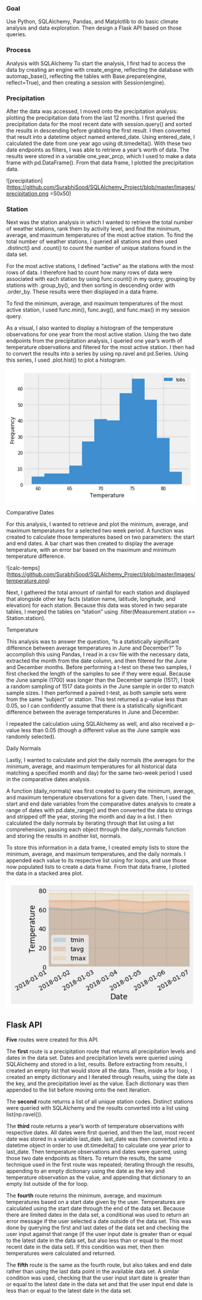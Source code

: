 ### Goal
Use Python, SQLAlchemy, Pandas, and Matplotlib to do basic climate analysis and data exploration. Then design a Flask API based on those queries.

### Process
Analysis with SQLAlchemy
To start the analysis, I first had to access the data by creating an engine with create_engine, reflecting the database with automap_base(), reflecting the tables with Base.prepare(engine, reflect=True), and then creating a session with Session(engine).

### Precipitation

After the data was accessed, I moved onto the precipitation analysis: plotting the precipitation data from the last 12 months. I first queried the precipitation data for the most recent date with session.query() and sorted the results in descending before grabbing the first result. I then converted that result into a datetime object named entered_date. Using entered_date, I calculated the date from one year ago using dt.timedelta(). With these two date endpoints as filters, I was able to retrieve a year’s worth of data. The results were stored in a variable one_year_prcp, which I used to make a data frame with pd.DataFrame(). From that data frame, I plotted the precipitation data.

![precipitation](https://github.com/SurabhiSood/SQLAlchemy_Project/blob/master/Images/precipitation.png =50x50)

### Station

Next was the station analysis in which I wanted to retrieve the total number of weather stations, rank them by activity level, and find the minimum, average, and maximum temperatures of the most active station. To find the total number of weather stations, I queried all stations and then used .distinct() and .count() to count the number of unique stations found in the data set.

For the most active stations, I defined “active” as the stations with the most rows of data. I therefore had to count how many rows of data were associated with each station by using func.count() in my query, grouping by stations with .group_by(), and then sorting in descending order with .order_by. These results were then displayed in a data frame.

To find the minimum, average, and maximum temperatures of the most active station, I used func.min(), func.avg(), and func.max() in my session query.

As a visual, I also wanted to display a histogram of the temperature observations for one year from the most active station. Using the two date endpoints from the precipitation analysis, I queried one year’s worth of temperature observations and filtered for the most active station. I then had to convert the results into a series by using np.ravel and pd.Series. Using this series, I used .plot.hist() to plot a histogram.

![histogram](https://github.com/SurabhiSood/SQLAlchemy_Project/blob/master/Images/station-histogram.png)

Comparative Dates

For this analysis, I wanted to retrieve and plot the minimum, average, and maximum temperatures for a selected two week period. A function was created to calculate those temperatures based on two parameters: the start and end dates. A bar chart was then created to display the average temperature, with an error bar based on the maximum and minimum temperature difference.

![calc-temps] (https://github.com/SurabhiSood/SQLAlchemy_Project/blob/master/Images/temperature.png)

Next, I gathered the total amount of rainfall for each station and displayed that alongside other key facts (station name, latitude, longitude, and elevation) for each station. Because this data was stored in two separate tables, I merged the tables on “station” using .filter(Measurement.station == Station.station).

Temperature

This analysis was to answer the question, “Is a statistically significant difference between average temperatures in June and December?” To accomplish this using Pandas, I read in a csv file with the necessary data, extracted the month from the date column, and then filtered for the June and December months. Before performing a t-test on these two samples, I first checked the length of the samples to see if they were equal. Because the June sample (1700) was longer than the December sample (1517), I took a random sampling of 1517 data points in the June sample in order to match sample sizes. I then performed a paired t-test, as both sample sets were from the same “subject” or station. This test returned a p-value less than 0.05, so I can confidently assume that there is a statistically significant difference between the average temperatures in June and December.

I repeated the calculation using SQLAlchemy as well, and also received a p-value less than 0.05 (though a different value as the June sample was randomly selected).

Daily Normals

Lastly, I wanted to calculate and plot the daily normals (the averages for the minimum, average, and maximum temperatures for all historical data matching a specified month and day) for the same two-week period I used in the comparative dates analysis.

A function (daily_normals) was first created to query the minimum, average, and maximum temperature observations for a given date. Then, I used the start and end date variables from the comparative dates analysis to create a range of dates with pd.date_range() and then converted the data to strings and stripped off the year, storing the month and day in a list. I then calculated the daily normals by iterating through that list using a list comprehension, passing each object through the daily_normals function and storing the results in another list, normals.

To store this information in a data frame, I created empty lists to store the minimum, average, and maximum temperatures, and the daily normals. I appended each value to its respective list using for loops, and use those now populated lists to create a data frame. From that data frame, I plotted the data in a stacked area plot.

![DailyNormals](https://github.com/SurabhiSood/SQLAlchemy_Project/blob/master/Images/daily-normals.png)

## Flask API

__Five__ routes were created for this API.

The __first__ route is a precipitation route that returns all precipitation levels and dates in the data set. Dates and precipitation levels were queried using SQLAlchemy and stored in a list, results. Before extracting from results, I created an empty list that would store all the data. Then, inside a for loop, I created an empty dictionary and I iterated through results, using the date as the key, and the precipitation level as the value. Each dictionary was then appended to the list before moving onto the next iteration.

The __second__ route returns a list of all unique station codes. Distinct stations were queried with SQLAlchemy and the results converted into a list using list(np.ravel()).

The __third__ route returns a year’s worth of temperature observations with respective dates. All dates were first queried, and then the last, most recent date was stored in a variable last_date. last_date was then converted into a datetime object in order to use dt.timedelta() to calculate one year prior to last_date. Then temperature observations and dates were queried, using those two date endpoints as filters. To return the results, the same technique used in the first route was repeated; iterating through the results, appending to an empty dictionary using the date as the key and temperature observation as the value, and appending that dictionary to an empty list outside of the for loop.

The __fourth__ route returns the minimum, average, and maximum temperatures based on a start date given by the user. Temperatures are calculated using the start date through the end of the data set. Because there are limited dates in the data set, a conditional was used to return an error message if the user selected a date outside of the data set. This was done by querying the first and last dates of the data set and checking the user input against that range (if the user input date is greater than or equal to the latest date in the data set, but also less than or equal to the most recent date in the data set). If this condition was met, then then temperatures were calculated and returned.

The __fifth__ route is the same as the fourth route, but also takes and end date rather than using the last data point in the available data set. A similar condition was used, checking that the user input start date is greater than or equal to the latest date in the data set and that the user input end date is less than or equal to the latest date in the data set.
